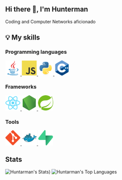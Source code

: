 ## Hi there 👋, I'm Hunterman
Coding and Computer Networks aficionado
## 💡 My skills
### Programming languages
<div align="left">
  <a href="https://www.java.com/" target="_blank">
    <img src="https://raw.githubusercontent.com/devicons/devicon/d98a72cb9a6d8e543ddbddc32bac231572349e96/icons/java/java-original.svg" alt="Java" width="48px">
  </a>
  <a href="https://developer.mozilla.org/en-US/docs/Web/JavaScript" target="_blank">
    <img src="https://raw.githubusercontent.com/devicons/devicon/ac557d6ff33ff370a5db99f97aeab35ea5c67fbd/icons/javascript/javascript-original.svg" alt="JavaScript" width="48px">
  </a>
  <a href="https://www.python.org/" target="_blank">
    <img src="https://raw.githubusercontent.com/devicons/devicon/ac557d6ff33ff370a5db99f97aeab35ea5c67fbd/icons/python/python-original.svg" alt="Python" width="48px">
  </a>
  <a href="https://isocpp.org/" target="_blank">
    <img src="https://raw.githubusercontent.com/devicons/devicon/6910f0503efdd315c8f9b858234310c06e04d9c0/icons/cplusplus/cplusplus-original.svg" alt="Cpp" width="48px">
  </a>
</div>

### Frameworks
<div align="left">
  <a href="https://reactjs.org/" target="_blank">
    <img src="https://raw.githubusercontent.com/devicons/devicon/ac557d6ff33ff370a5db99f97aeab35ea5c67fbd/icons/react/react-original.svg" alt="React" width="48px">
  </a>
  <a href="https://nodejs.org/en" target="_blank">
    <img src="https://raw.githubusercontent.com/devicons/devicon/6910f0503efdd315c8f9b858234310c06e04d9c0/icons/nodejs/nodejs-original.svg" alt="NodeJS" width="48px"> 
  </a>
  <a href="https://spring.io/" target="_blank">
    <img src="https://raw.githubusercontent.com/devicons/devicon/6910f0503efdd315c8f9b858234310c06e04d9c0/icons/spring/spring-original.svg" alt="Spring" width="48px">
  </a>
</div>

### Tools
<div align="left">
  <a href="https://git-scm.com" target="_blank">
    <img src="https://raw.githubusercontent.com/devicons/devicon/6910f0503efdd315c8f9b858234310c06e04d9c0/icons/git/git-original.svg" alt="Git" width="48px">
  </a>
  <a href="https://www.docker.com/" target="_blank">
    <img src="https://raw.githubusercontent.com/devicons/devicon/6910f0503efdd315c8f9b858234310c06e04d9c0/icons/docker/docker-original.svg" alt="Docker" width="48px"> 
  </a>
  <a href="https://supabase.com/" target="_blank">
    <img src="https://raw.githubusercontent.com/devicons/devicon/6910f0503efdd315c8f9b858234310c06e04d9c0/icons/supabase/supabase-original.svg" alt="Supabase" width="48px">
  </a>
</div>

## Stats
![Huntarman's Stats](https://github-readme-stats.vercel.app/api?username=Huntarman&theme=omni&show_icons=true&hide_border=false&count_private=true))
![Huntarman's Top Languages](https://github-readme-stats.vercel.app/api/top-langs/?username=Huntarman&theme=omni&show_icons=true&hide_border=false&layout=compact)

<!--
**Huntarman/Huntarman** is a ✨ _special_ ✨ repository because its `README.md` (this file) appears on your GitHub profile.
<a href="" target="_blank">
    <img src="" alt="" width="48px">
  </a>
Here are some ideas to get you started:
- 🔭 I’m currently working on ...
- 🌱 I’m currently learning ...
- 👯 I’m looking to collaborate on ...
- 🤔 I’m looking for help with ...
- 💬 Ask me about ...
- 📫 How to reach me: ...
- 😄 Pronouns: ...
- ⚡ Fun fact: ...
-->
